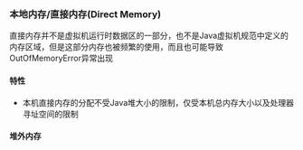 ### 本地内存/直接内存(Direct Memory) ###
直接内存并不是虚拟机运行时数据区的一部分，也不是Java虚拟机规范中定义的内存区域，但是这部分内存也被频繁的使用，而且也可能导致OutOfMemoryError异常出现

#### 特性 ####
- 本机直接内存的分配不受Java堆大小的限制，仅受本机总内存大小以及处理器寻址空间的限制

#### 堆外内存 ####